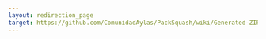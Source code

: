 ```yaml
---
layout: redirection_page
target: https://github.com/ComunidadAylas/PackSquash/wiki/Generated-ZIP-file-reuse-feature-design#system-identifiers
---
```

